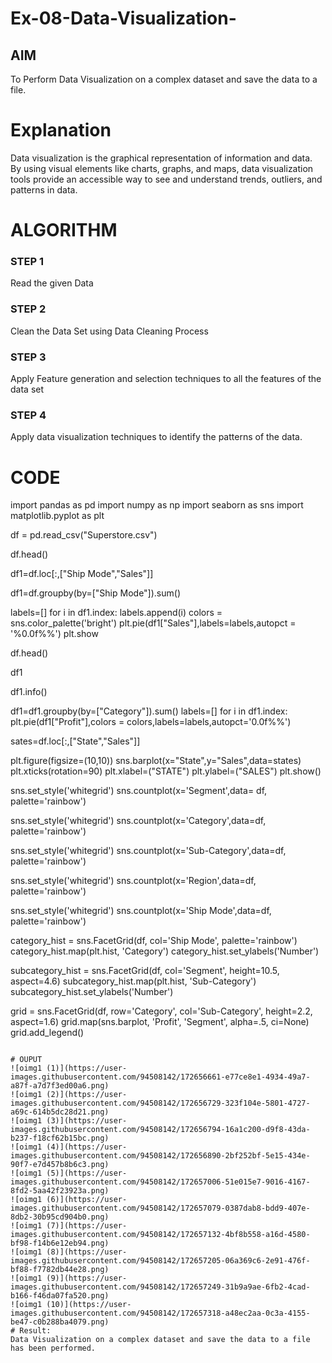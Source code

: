 # Ex-08-Data-Visualization-

## AIM
To Perform Data Visualization on a complex dataset and save the data to a file. 

# Explanation
Data visualization is the graphical representation of information and data. By using visual elements like charts, graphs, and maps, data visualization tools provide an accessible way to see and understand trends, outliers, and patterns in data.

# ALGORITHM
### STEP 1
Read the given Data
### STEP 2
Clean the Data Set using Data Cleaning Process
### STEP 3
Apply Feature generation and selection techniques to all the features of the data set
### STEP 4
Apply data visualization techniques to identify the patterns of the data.


# CODE
import pandas as pd
import numpy as np
import seaborn as sns
import matplotlib.pyplot as plt


df = pd.read_csv("Superstore.csv")


df.head()

df1=df.loc[:,["Ship Mode","Sales"]]

df1=df.groupby(by=["Ship Mode"]).sum()

labels=[]
for i in df1.index:
    labels.append(i)
colors = sns.color_palette('bright')
plt.pie(df1["Sales"],labels=labels,autopct = '%0.0f%%')
plt.show

df.head()

df1

df1.info()

df1=df1.groupby(by=["Category"]).sum()
labels=[]
for i in df1.index:
    plt.pie(df1["Profit"],colors = colors,labels=labels,autopct='0.0f%%')


sates=df.loc[:,["State","Sales"]]

plt.figure(figsize=(10,10))
sns.barplot(x="State",y="Sales",data=states)
plt.xticks(rotation=90)
plt.xlabel=("STATE")
plt.ylabel=("SALES")
plt.show()

sns.set_style('whitegrid')
sns.countplot(x='Segment',data= df, palette='rainbow')

sns.set_style('whitegrid')
sns.countplot(x='Category',data=df, palette='rainbow')


sns.set_style('whitegrid')
sns.countplot(x='Sub-Category',data=df, palette='rainbow')


sns.set_style('whitegrid')
sns.countplot(x='Region',data=df, palette='rainbow')


sns.set_style('whitegrid')
sns.countplot(x='Ship Mode',data=df, palette='rainbow')


category_hist = sns.FacetGrid(df, col='Ship Mode', palette='rainbow')
category_hist.map(plt.hist, 'Category')
category_hist.set_ylabels('Number')


subcategory_hist = sns.FacetGrid(df, col='Segment', height=10.5, aspect=4.6)
subcategory_hist.map(plt.hist, 'Sub-Category')
subcategory_hist.set_ylabels('Number')


grid = sns.FacetGrid(df, row='Category', col='Sub-Category', height=2.2, aspect=1.6)
grid.map(sns.barplot, 'Profit', 'Segment', alpha=.5, ci=None)
grid.add_legend()
```

# OUPUT
![oimg1 (1)](https://user-images.githubusercontent.com/94508142/172656661-e77ce8e1-4934-49a7-a87f-a7d7f3ed00a6.png)
![oimg1 (2)](https://user-images.githubusercontent.com/94508142/172656729-323f104e-5801-4727-a69c-614b5dc28d21.png)
![oimg1 (3)](https://user-images.githubusercontent.com/94508142/172656794-16a1c200-d9f8-43da-b237-f18cf62b15bc.png)
![oimg1 (4)](https://user-images.githubusercontent.com/94508142/172656890-2bf252bf-5e15-434e-90f7-e7d457b8b6c3.png)
![oimg1 (5)](https://user-images.githubusercontent.com/94508142/172657006-51e015e7-9016-4167-8fd2-5aa42f23923a.png)
![oimg1 (6)](https://user-images.githubusercontent.com/94508142/172657079-0387dab8-bdd9-407e-8db2-30b95cd904b0.png)
![oimg1 (7)](https://user-images.githubusercontent.com/94508142/172657132-4bf8b558-a16d-4580-bf98-f14b6e12eb94.png)
![oimg1 (8)](https://user-images.githubusercontent.com/94508142/172657205-06a369c6-2e91-476f-bf88-f7782db44e28.png)
![oimg1 (9)](https://user-images.githubusercontent.com/94508142/172657249-31b9a9ae-6fb2-4cad-b166-f46da07fa520.png)
![oimg1 (10)](https://user-images.githubusercontent.com/94508142/172657318-a48ec2aa-0c3a-4155-be47-c0b288ba4079.png)
# Result:
Data Visualization on a complex dataset and save the data to a file has been performed.

